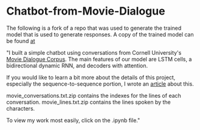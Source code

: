 # Chatbot-from-Movie-Dialogue

The following is a fork of a repo that was used to generate the trained model that is used to generate responses.  A copy of the trained model can be found [at](https://drive.google.com/file/d/1BgRYlFPhjEoD92l2gho74M_RdVmf88MJ/view?usp=sharing)  


"I built a simple chatbot using conversations from Cornell University's [Movie Dialogue Corpus](https://www.cs.cornell.edu/~cristian/Cornell_Movie-Dialogs_Corpus.html). The main features of our model are LSTM cells, a bidirectional dynamic RNN, and decoders with attention. 

If you would like to learn a bit more about the details of this project, especially the sequence-to-sequence portion, I wrote an [article](https://medium.com/@Currie32/how-to-build-your-first-chatbot-c84495d4622d) about this.

movie_conversations.txt.zip contains the indexes for the lines of each conversation.
movie_lines.txt.zip contains the lines spoken by the characters.

To view my work most easily, click on the .ipynb file."
